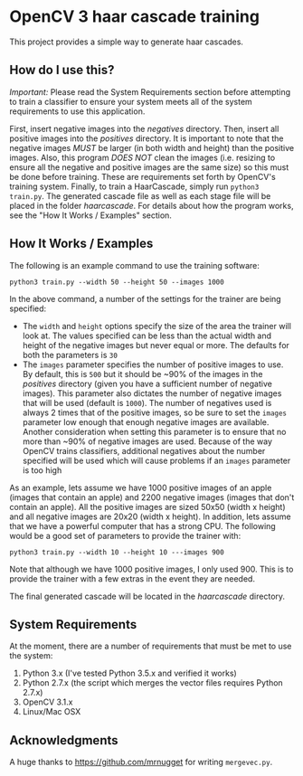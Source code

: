 # OpenCV 3 haar cascade training

This project provides a simple way to generate haar cascades.

## How do I use this?

*Important:* Please read the System Requirements section before attempting to train a classifier to ensure your system meets all of the system requirements to use this application.

First, insert negative images into the *negatives* directory. Then, insert all positive images into the *positives* directory. It is important to note that the negative images *MUST* be larger (in both width and height) than the positive images. Also, this program *DOES NOT* clean the images (i.e. resizing to ensure all the negative and positive images are the same size) so this must be done before training. These are requirements set forth by OpenCV's training system. Finally, to train a HaarCascade, simply run ```python3 train.py```. The generated cascade file as well as each stage file will be placed in the folder *haarcascade*. For details about how the program works, see the "How It Works / Examples" section.

## How It Works / Examples

The following is an example command to use the training software:

```
python3 train.py --width 50 --height 50 --images 1000
```

In the above command, a number of the settings for the trainer are being specified:
- The ```width``` and ```height``` options specify the size of the area the trainer will look at. The values specified can be less than the actual width and height of the negative images but never equal or more. The defaults for both the parameters is ```30```
- The ```images``` parameter specifies the number of positive images to use. By default, this is ```500``` but it should be ~90% of the images in the *positives* directory (given you have a sufficient number of negative images). This parameter also dictates the number of negative images that will be used (default is ```1000```). The number of negatives used is always 2 times that of the positive images, so be sure to set the ```images``` parameter low enough that enough negative images are available. Another consideration when setting this parameter is to ensure that no more than ~90% of negative images are used. Because of the way OpenCV trains classifiers, additional negatives about the number specified will be used which will cause problems if an ```images``` parameter is too high

As an example, lets assume we have 1000 positive images of an apple (images that contain an apple) and 2200 negative images (images that don't contain an apple). All the positive images are sized 50x50 (width x height) and all negative images are 20x20 (width x height). In addition, lets assume that we have a powerful computer that has a strong CPU. The following would be a good set of parameters to provide the trainer with:

```
python3 train.py --width 10 --height 10 ---images 900
```

Note that although we have 1000 positive images, I only used 900. This is to provide the trainer with a few extras in the event they are needed.

The final generated cascade will be located in the *haarcascade* directory.

## System Requirements

At the moment, there are a number of requirements that must be met to use the system:

1. Python 3.x (I've tested Python 3.5.x and verified it works)
2. Python 2.7.x (the script which merges the vector files requires Python 2.7.x)
2. OpenCV 3.1.x
3. Linux/Mac OSX

## Acknowledgments

A huge thanks to https://github.com/mrnugget for writing ```mergevec.py```.
